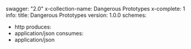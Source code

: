 swagger: "2.0"
x-collection-name: Dangerous Prototypes
x-complete: 1
info:
  title: Dangerous Prototypes
  version: 1.0.0
schemes:
- http
produces:
- application/json
consumes:
- application/json